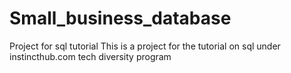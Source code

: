 # Small_business_database
Project for sql tutorial 
This is a project for the tutorial on sql under instincthub.com tech diversity  program 
